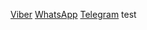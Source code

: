 [Viber](viber://chat?number=+375333221854)
[WhatsApp](whatsapp://send?phone=375296668011)
[Telegram](tg://resolve?domain=PharmBonusHelp)
test
